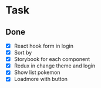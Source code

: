 # Task

## Done

- [x] React hook form in login
- [x] Sort by
- [x] Storybook for each component
- [x] Redux in change theme and login
- [x] Show list pokemon
- [x] Loadmore with button

